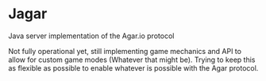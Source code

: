 # Jagar
Java server implementation of the Agar.io protocol

Not fully operational yet, still implementing game mechanics and API to allow for custom game modes (Whatever that might be).
Trying to keep this as flexible as possible to enable whatever is possible with the Agar protocol.
